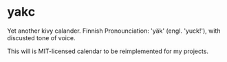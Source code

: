 # yakc
Yet another kivy calander.
Finnish Pronounciation: 'yäk' (engl. 'yuck!'), with discusted tone of voice.

This will is MIT-licensed calendar to be reimplemented for my projects.